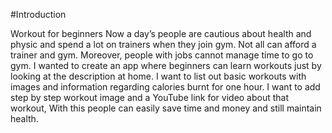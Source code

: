 #Introduction

Workout for beginners
Now a day’s people are cautious about health and physic and spend a lot on trainers when they join gym. Not all can afford a trainer and gym. Moreover, people with jobs cannot manage time to go to gym. I wanted to create an app where beginners can learn workouts just by looking at the description at home. I want to list out basic workouts with images and information regarding calories burnt for one hour. I want to add step by step workout image and a YouTube link for video about that workout, With this people can easily save time and money and still maintain health.
